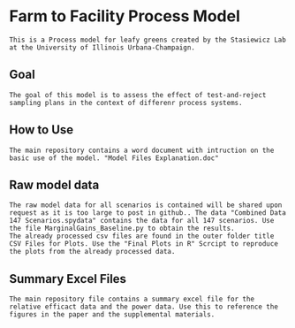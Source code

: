 # Farm to Facility Process Model
	This is a Process model for leafy greens created by the Stasiewicz Lab at the University of Illinois Urbana-Champaign. 

## Goal
	The goal of this model is to assess the effect of test-and-reject sampling plans in the context of differenr process systems. 

## How to Use
	The main repository contains a word document with intruction on the basic use of the model. "Model Files Explanation.doc"

## Raw model data
	The raw model data for all scenarios is contained will be shared upon request as it is too large to post in github.. The data "Combined Data 147 Scenarios.spydata" contains the data for all 147 scenarios. Use the file MarginalGains_Baseline.py to obtain the results. 
	The already processed csv files are found in the outer folder title CSV Files for Plots. Use the "Final Plots in R" Scrcipt to reproduce the plots from the already processed data. 

## Summary Excel Files

	The main repository file contains a summary excel file for the relative efficact data and the power data. Use this to reference the figures in the paper and the supplemental materials. 
